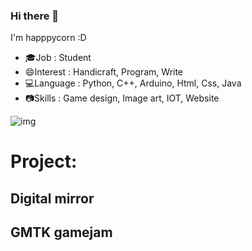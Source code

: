 ### Hi there 👋

I'm happpycorn :D

- 🎓Job : Student
- 😄Interest : Handicraft, Program, Write
- 💻Language : Python, C++, Arduino, Html, Css, Java
- 📷Skills : Game design, Image art, IOT, Website

![img](https://github-readme-stats.vercel.app/api/top-langs/?username=happpycorn&theme=vue-dark&line_height=22&layout=compact&hide=less)

# Project:

## Digital mirror
## GMTK gamejam
## 
